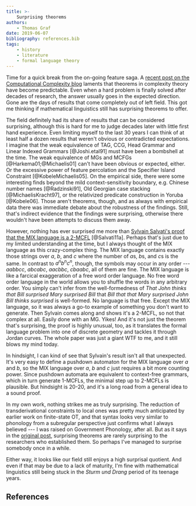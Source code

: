 ```yaml
---
title: >-
    Surprising theorems
authors:
    - Thomas Graf
date: 2019-06-07
bibliography: references.bib
tags:
    - history
    - literature
    - formal language theory
---
```


<!-- START_SUMMARY_BLOCK -->
Time for a quick break from the on-going feature saga.
A [recent post on the Computational Complexity blog](https://blog.computationalcomplexity.org/2019/06/what-happened-to-surprising-theorems.html) laments that theorems in complexity theory have become predictable.
Even when a hard problem is finally solved after decades of research, the answer usually goes in the expected direction.
Gone are the days of results that come completely out of left field.
This got me thinking if mathematical linguistics still has surprising theorems to offer.
<!-- END_SUMMARY_BLOCK -->

The field definitely had its share of results that can be considered surprising, although this is hard for me to judge decades later with little first hand experience.
Even limiting myself to the last 30 years I can think of at least half a dozen results that weren't obvious or contradicted expectations.
I imagine that the weak equivalence of TAG, CCG, Head Grammar and Linear Indexed Grammars [@Joshi.etal91] must have been a bombshell at the time.
The weak equivalence of MGs and MCFGs [@Harkema01;@Michaelis01] can't have been obvious or expected, either.
Or the excessive power of feature percolation and the Specifier Island Constraint [@KobeleMichaelis05].
On the empirical side, there were some interesting finds beyond the mild context-sensitivity boundary, e.g. Chinese number names [@Radzinski91], Old Georgian case stacking [@MichaelisKracht97], or the relativized predicate construction in Yoruba [@Kobele06].
Those aren't theorems, though, and as always with empirical data there was immediate debate about the robustness of the findings.
Still, that's indirect evidence that the findings were surprising, otherwise there wouldn't have been attempts to discuss them away.

However, nothing has ever surprised me more than [Sylvain Salvati's proof that the MIX language is a 2-MCFL](https://hal.inria.fr/inria-00564552/document) [@Salvati11a].
Perhaps that's just due to my limited understanding at the time, but I always thought of the MIX language as this crazy-complex thing.
The MIX language contains exactly those strings over *a*, *b*, and *c* where the number of *a*s, *b*s, and *c*s is the same.
In contrast to $a^n b^n c^n$, though, the symbols may occur in any order --- *aabbcc*, *abcabc*, *aacbbc*, *cbaabc*, all of them are fine.
The MIX language is like a farcical exaggeration of a free word order language.
No free word order language in the world allows you to shuffle the words in any arbitrary order.
You simply can't infer from the well-formedness of *That John thinks that Bill surprised Mary surprised Bill* that *Bill that that Mary surprised John Bill thinks surprised* is well-formed.
No language is that free.
Except the MIX language, so it was always a go-to example of something you don't want to generate.
Then Sylvain comes along and shows it's a 2-MCFL, so not that complex at all.
Easily done with an MG.
Yikes!
And it's not just the theorem that's surprising, the proof is highly unusual, too, as it translates the formal language problem into one of discrete geometry and tackles it through Jordan curves.
The whole paper was just a giant WTF to me, and it still blows my mind today.

In hindsight, I can kind of see that Sylvain's result isn't all that unexpected.
It's very easy to define a pushdown automaton for the MIX language over *a* and *b*, so the MIX language over *a*, *b* and *c* just requires a bit more counting power.
Since pushdown automata are equivalent to context-free grammars, which in turn generate 1-MCFLs, the minimal step up to 2-MCFLs is plausible.
But hindsight is 20-20, and it's a long road from a general idea to a sound proof.

In my own work, nothing strikes me as truly surprising.
The reduction of transderivational constraints to local ones was pretty much anticipated by earlier work on finite-state OT, and that syntax looks very similar to phonology from a subregular perspective just confirms what I always believed --- I was raised on Government Phonology, after all.
But as it says in the [original post](https://blog.computationalcomplexity.org/2019/06/what-happened-to-surprising-theorems.html), surprising theorems are rarely surprising to the researchers who established them.
So perhaps I've managed to surprise somebody once in a while.

Either way, it looks like our field still enjoys a high surprisal quotient.
And even if that may be due to a lack of maturity, I'm fine with mathematical linguistics still being stuck in the *Sturm und Drang* period of its teenage years.

## References
